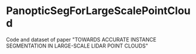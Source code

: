 # PanopticSegForLargeScalePointCloud
Code and dataset of paper "TOWARDS ACCURATE INSTANCE SEGMENTATION IN LARGE-SCALE LIDAR POINT CLOUDS"
